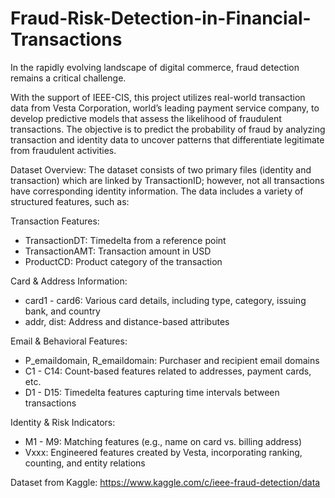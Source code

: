 # Fraud-Risk-Detection-in-Financial-Transactions

In the rapidly evolving landscape of digital commerce, fraud detection remains a critical challenge.

With the support of IEEE-CIS, this project utilizes real-world transaction data from Vesta Corporation, world’s leading payment service company, to develop predictive models that assess the likelihood of fraudulent transactions. The objective is to predict the probability of fraud by analyzing transaction and identity data to uncover patterns that differentiate legitimate from fraudulent activities.

Dataset Overview:
The dataset consists of two primary files (identity and transaction) which are linked by TransactionID; however, not all transactions have corresponding identity information. The data includes a variety of structured features, such as:

Transaction Features:
- TransactionDT: Timedelta from a reference point
- TransactionAMT: Transaction amount in USD
- ProductCD: Product category of the transaction

Card & Address Information:
- card1 - card6: Various card details, including type, category, issuing bank, and country
- addr, dist: Address and distance-based attributes

Email & Behavioral Features:
- P_emaildomain, R_emaildomain: Purchaser and recipient email domains
- C1 - C14: Count-based features related to addresses, payment cards, etc.
- D1 - D15: Timedelta features capturing time intervals between transactions

Identity & Risk Indicators:
- M1 - M9: Matching features (e.g., name on card vs. billing address)
- Vxxx: Engineered features created by Vesta, incorporating ranking, counting, and entity relations

Dataset from Kaggle: https://www.kaggle.com/c/ieee-fraud-detection/data
